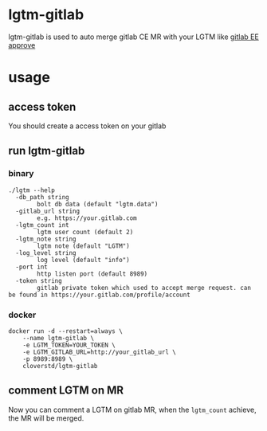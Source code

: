 # lgtm-gitlab

lgtm-gitlab is used to auto merge gitlab CE MR with your LGTM like [gitlab EE approve](https://about.gitlab.com/2015/06/16/feature-highlight-approve-merge-request/)

# usage

## access token

You should create a access token on your gitlab

## run lgtm-gitlab

### binary
```shell
./lgtm --help
  -db_path string
    	bolt db data (default "lgtm.data")
  -gitlab_url string
    	e.g. https://your.gitlab.com
  -lgtm_count int
    	lgtm user count (default 2)
  -lgtm_note string
    	lgtm note (default "LGTM")
  -log_level string
    	log level (default "info")
  -port int
    	http listen port (default 8989)
  -token string
    	gitlab private token which used to accept merge request. can be found in https://your.gitlab.com/profile/account
```

### docker

```shell
docker run -d --restart=always \
    --name lgtm-gitlab \
    -e LGTM_TOKEN=YOUR_TOKEN \
    -e LGTM_GITLAB_URL=http://your_gitlab_url \
    -p 8989:8989 \
    cloverstd/lgtm-gitlab
```

## comment LGTM on MR

Now you can comment a LGTM on gitlab MR, when the `lgtm_count` achieve, the MR will be merged.